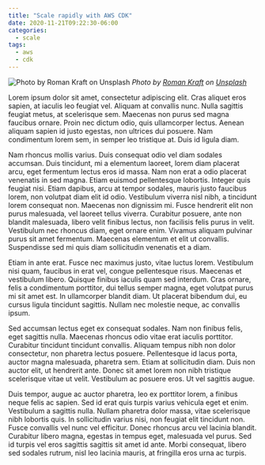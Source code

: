 ```yaml
---
title: "Scale rapidly with AWS CDK"
date: 2020-11-21T09:22:30-06:00
categories:
  - scale
tags:
  - aws
  - cdk
---
```

![Photo by Roman Kraft on Unsplash](/assets/images/scale-image-roman-kraft-RtDwtRDvYQg-unsplash.jpg)
*<span>Photo by <a href="https://unsplash.com/@romankraft?utm_source=unsplash&amp;utm_medium=referral&amp;utm_content=creditCopyText">Roman Kraft</a> on <a href="https://unsplash.com/s/photos/scale?utm_source=unsplash&amp;utm_medium=referral&amp;utm_content=creditCopyText">Unsplash</a></span>*

Lorem ipsum dolor sit amet, consectetur adipiscing elit. Cras aliquet eros sapien, at iaculis leo feugiat vel. Aliquam at convallis nunc. Nulla sagittis feugiat metus, at scelerisque sem. Maecenas non purus sed magna faucibus ornare. Proin nec dictum odio, quis ullamcorper lectus. Aenean aliquam sapien id justo egestas, non ultrices dui posuere. Nam condimentum lorem sem, in semper leo tristique at. Duis id ligula diam.

Nam rhoncus mollis varius. Duis consequat odio vel diam sodales accumsan. Duis tincidunt, mi a elementum laoreet, lorem diam placerat arcu, eget fermentum lectus eros id massa. Nam non erat a odio placerat venenatis in sed magna. Etiam euismod pellentesque lobortis. Integer quis feugiat nisi. Etiam dapibus, arcu at tempor sodales, mauris justo faucibus lorem, non volutpat diam elit id odio. Vestibulum viverra nisl nibh, a tincidunt lorem consequat non. Maecenas non dignissim mi. Fusce hendrerit elit non purus malesuada, vel laoreet tellus viverra. Curabitur posuere, ante non blandit malesuada, libero velit finibus lectus, non facilisis felis purus in velit. Vestibulum nec rhoncus diam, eget ornare enim. Vivamus aliquam pulvinar purus sit amet fermentum. Maecenas elementum et elit ut convallis. Suspendisse sed mi quis diam sollicitudin venenatis et a diam.

Etiam in ante erat. Fusce nec maximus justo, vitae luctus lorem. Vestibulum nisi quam, faucibus in erat vel, congue pellentesque risus. Maecenas et vestibulum libero. Quisque finibus iaculis quam sed interdum. Cras ornare, felis a condimentum porttitor, dui tellus semper magna, eget volutpat purus mi sit amet est. In ullamcorper blandit diam. Ut placerat bibendum dui, eu cursus ligula tincidunt sagittis. Nullam nec molestie neque, ac convallis ipsum.

Sed accumsan lectus eget ex consequat sodales. Nam non finibus felis, eget sagittis nulla. Maecenas rhoncus odio vitae erat iaculis porttitor. Curabitur tincidunt tincidunt convallis. Aliquam tempus nibh non dolor consectetur, non pharetra lectus posuere. Pellentesque id lacus porta, auctor magna malesuada, pharetra sem. Etiam at sollicitudin diam. Duis non auctor elit, ut hendrerit ante. Donec sit amet lorem non nibh tristique scelerisque vitae ut velit. Vestibulum ac posuere eros. Ut vel sagittis augue.

Duis tempor, augue ac auctor pharetra, leo ex porttitor lorem, a finibus neque felis ac sapien. Sed id erat quis turpis varius vehicula eget et enim. Vestibulum a sagittis nulla. Nullam pharetra dolor massa, vitae scelerisque nibh lobortis quis. In sollicitudin varius nisi, non feugiat elit tincidunt non. Fusce convallis vel nunc vel efficitur. Donec rhoncus arcu vel lacinia blandit. Curabitur libero magna, egestas in tempus eget, malesuada vel purus. Sed id turpis vel eros sagittis sagittis sit amet id ante. Morbi consequat, libero sed sodales rutrum, nisl leo lacinia mauris, at fringilla eros urna ac turpis.


